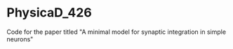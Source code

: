 # PhysicaD_426
Code for the paper titled "A minimal model for synaptic integration in simple neurons"
